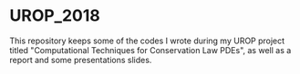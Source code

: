 # UROP_2018

This repository keeps some of the codes I wrote during my UROP project titled "Computational Techniques for Conservation Law PDEs", as well as a report and some presentations slides.

